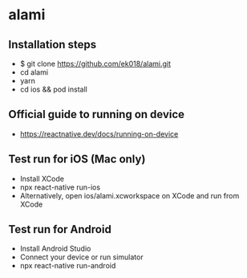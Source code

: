 # alami

## Installation steps
- $ git clone https://github.com/ek018/alami.git
- cd alami
- yarn
- cd ios && pod install

## Official guide to running on device
- https://reactnative.dev/docs/running-on-device

## Test run for iOS (Mac only)
- Install XCode
- npx react-native run-ios
- Alternatively, open ios/alami.xcworkspace on XCode and run from XCode

## Test run for Android
- Install Android Studio
- Connect your device or run simulator
- npx react-native run-android
